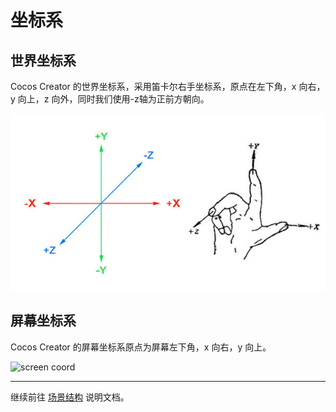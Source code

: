 # 坐标系

## 世界坐标系

Cocos Creator 的世界坐标系，采用笛卡尔右手坐标系，原点在左下角，x 向右，y 向上，z 向外，同时我们使用-z轴为正前方朝向。

![right hand](coord/right_hand.png)

## 屏幕坐标系

Cocos Creator 的屏幕坐标系原点为屏幕左下角，x 向右，y 向上。

![screen coord](coord/sscoord-01.png)

---

继续前往 [场景结构](scene.md) 说明文档。
